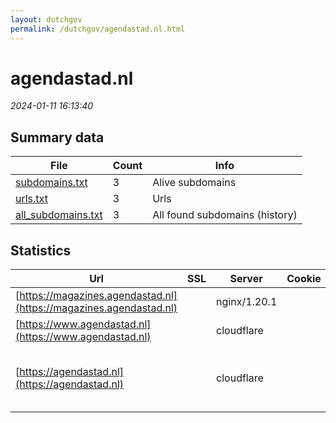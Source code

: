 ```yaml
---
layout: dutchgov
permalink: /dutchgov/agendastad.nl.html
---
```



# agendastad.nl
*2024-01-11 16:13:40*
## Summary data


| File       | Count | Info |
|------------|-------|------|
|[subdomains.txt](/data/agendastad.nl/subdomains.txt)|3|Alive subdomains|
|[urls.txt](/data/agendastad.nl/urls.txt)|3|Urls|
|[all_subdomains.txt](/data/agendastad.nl/all_subdomains.txt)|3|All found subdomains (history)|


## Statistics


| Url | SSL | Server | Cookie | HSTS | CSP | XFO | XXP | RP | Tech |Title |
|------------|-------|------|------|------|------|------|------|------|------|------|
|[https://magazines.agendastad.nl](https://magazines.agendastad.nl)| |nginx/1.20.1| | | | :white_check_mark: | :white_check_mark: | :white_check_mark: |Nginx:1.20.1 PHP||
|[https://www.agendastad.nl](https://www.agendastad.nl)| |cloudflare| |:white_check_mark: | | | | :white_check_mark: |Cloudflare HSTS HTTP/3||
|[https://agendastad.nl](https://agendastad.nl)| |cloudflare| |:white_check_mark: | | | | :white_check_mark: |Cloudflare HSTS HTTP/3 MySQL PHP WP Rocket WordPress:6.4.2 Yoast SEO:21.8|Agenda Stad - ho...|